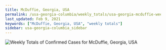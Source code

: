 ```yaml
---
title: McDuffie, Georgia, USA
permalink: /usa-georgia-columbia/weekly_totals/usa-georgia-mcduffie-weekly_totals.html
last_updated: Feb 9, 2021
keywords: ["McDuffie, Georgia, USA", "weekly totals"]
sidebar: usa-georgia-columbia_sidebar
---
```


![Weekly Totals of Confirmed Cases for McDuffie, Georgia, USA](/covid_tracker/images/graphs/usa-georgia-mcduffie-weekly_totals_graph.png)
